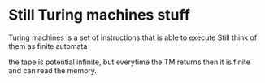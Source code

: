 # Still Turing machines stuff
 
Turing machines is a set of instructions that is able to execute 
Still think of them as finite automata 

the tape is potential infinite, but everytime the TM returns then it is finite and can read the memory.




